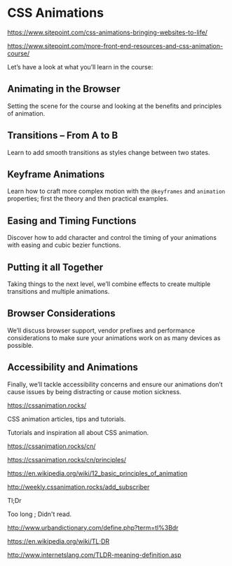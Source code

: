 # CSS Animations  



https://www.sitepoint.com/css-animations-bringing-websites-to-life/



https://www.sitepoint.com/more-front-end-resources-and-css-animation-course/




Let’s have a look at what you’ll learn in the course:


## Animating in the Browser

Setting the scene for the course and looking at the benefits and principles of animation.

## Transitions – From A to B

Learn to add smooth transitions as styles change between two states.

## Keyframe Animations

Learn how to craft more complex motion with the `@keyframes` and `animation` properties; first the theory and then practical examples.

## Easing and Timing Functions

Discover how to add character and control the timing of your animations with easing and cubic bezier functions.

## Putting it all Together

Taking things to the next level, we’ll combine effects to create multiple transitions and multiple animations.

## Browser Considerations

We’ll discuss browser support, vendor prefixes and performance considerations to make sure your animations work on as many devices as possible.

## Accessibility and Animations

Finally, we’ll tackle accessibility concerns and ensure our animations don’t cause issues by being distracting or cause motion sickness.



https://cssanimation.rocks/


CSS animation articles, tips and tutorials. 

Tutorials and inspiration all about CSS animation.



https://cssanimation.rocks/cn/

https://cssanimation.rocks/cn/principles/

https://en.wikipedia.org/wiki/12_basic_principles_of_animation

http://weekly.cssanimation.rocks/add_subscriber






Tl;Dr

Too long ; Didn't read. 


http://www.urbandictionary.com/define.php?term=tl%3Bdr

https://en.wikipedia.org/wiki/TL;DR

http://www.internetslang.com/TLDR-meaning-definition.asp













